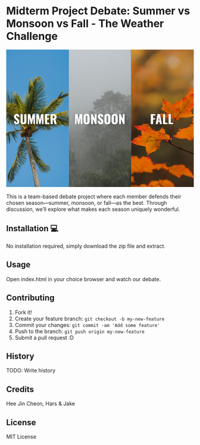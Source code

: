# Midterm Project Debate: Summer vs Monsoon vs Fall - The Weather Challenge
![Picture of 3 weather Summer, Monsoon, and Fall](images/debate_main.png)

This is a team-based debate project where each member defends their chosen season—summer, monsoon, or fall—as the best. Through discussion, we’ll explore what makes each season uniquely wonderful.


## Installation 💻
No installation required, simply download the zip file and extract.
## Usage
Open index.html in your choice browser and watch our debate.

## Contributing 
1. Fork it!
2. Create your feature branch: `git checkout -b my-new-feature`
3. Commit your changes: `git commit -am 'Add some feature'`
4. Push to the branch: `git push origin my-new-feature`
5. Submit a pull request :D

## History
TODO: Write history
## Credits
Hee Jin Cheon, Hars & Jake
## License
MIT License
